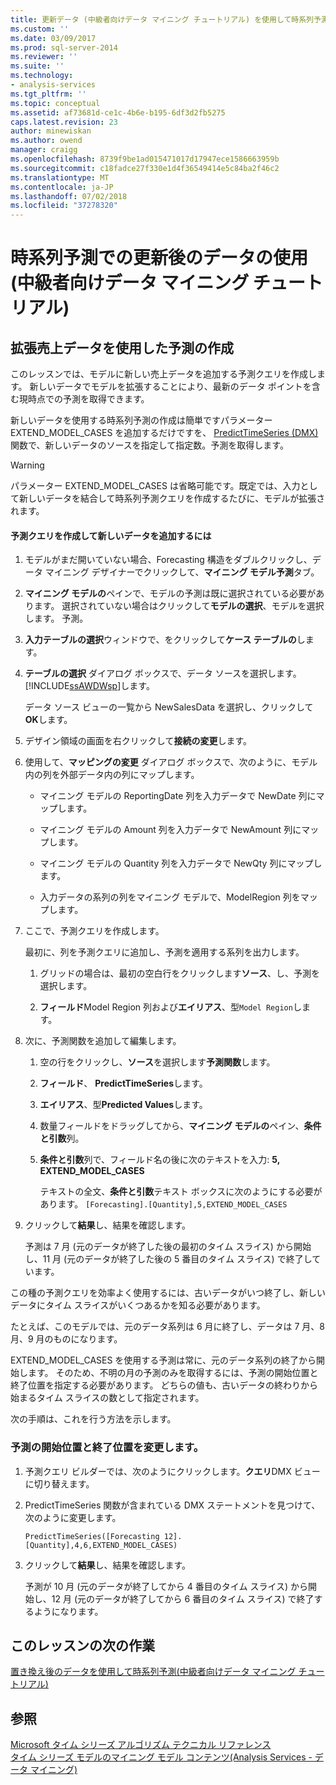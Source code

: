 ```yaml
---
title: 更新データ (中級者向けデータ マイニング チュートリアル) を使用して時系列予測 |Microsoft Docs
ms.custom: ''
ms.date: 03/09/2017
ms.prod: sql-server-2014
ms.reviewer: ''
ms.suite: ''
ms.technology:
- analysis-services
ms.tgt_pltfrm: ''
ms.topic: conceptual
ms.assetid: af73681d-ce1c-4b6e-b195-6df3d2fb5275
caps.latest.revision: 23
author: minewiskan
ms.author: owend
manager: craigg
ms.openlocfilehash: 8739f9be1ad015471017d17947ece1586663959b
ms.sourcegitcommit: c18fadce27f330e1d4f36549414e5c84ba2f46c2
ms.translationtype: MT
ms.contentlocale: ja-JP
ms.lasthandoff: 07/02/2018
ms.locfileid: "37278320"
---
```

# <a name="time-series-predictions-using-updated-data-intermediate-data-mining-tutorial"></a>時系列予測での更新後のデータの使用 (中級者向けデータ マイニング チュートリアル)
    
## <a name="creating-predictions-using-the-extended-sales-data"></a>拡張売上データを使用した予測の作成  
 このレッスンでは、モデルに新しい売上データを追加する予測クエリを作成します。 新しいデータでモデルを拡張することにより、最新のデータ ポイントを含む現時点での予測を取得できます。  
  
 新しいデータを使用する時系列予測の作成は簡単ですパラメーター EXTEND_MODEL_CASES を追加するだけですを、 [PredictTimeSeries &#40;DMX&#41; ](/sql/dmx/predicttimeseries-dmx)関数で、新しいデータのソースを指定して指定数。予測を取得します。  
  
> [!WARNING]  
>  パラメーター EXTEND_MODEL_CASES は省略可能です。既定では、入力として新しいデータを結合して時系列予測クエリを作成するたびに、モデルが拡張されます。  
  
#### <a name="to-build-the-prediction-query-and-add-new-data"></a>予測クエリを作成して新しいデータを追加するには  
  
1.  モデルがまだ開いていない場合、Forecasting 構造をダブルクリックし、データ マイニング デザイナーでクリックして、**マイニング モデル予測**タブ。  
  
2.  **マイニング モデルの**ペインで、モデルの予測は既に選択されている必要があります。 選択されていない場合はクリックして**モデルの選択**、モデルを選択します。 予測。  
  
3.  **入力テーブルの選択**ウィンドウで、をクリックして**ケース テーブルの**します。  
  
4.  **テーブルの選択** ダイアログ ボックスで、データ ソースを選択します。[!INCLUDE[ssAWDWsp](../includes/ssawdwsp-md.md)]します。  
  
     データ ソース ビューの一覧から NewSalesData を選択し、クリックして**OK**します。  
  
5.  デザイン領域の画面を右クリックして**接続の変更**します。  
  
6.  使用して、**マッピングの変更** ダイアログ ボックスで、次のように、モデル内の列を外部データ内の列にマップします。  
  
    -   マイニング モデルの ReportingDate 列を入力データで NewDate 列にマップします。  
  
    -   マイニング モデルの Amount 列を入力データで NewAmount 列にマップします。  
  
    -   マイニング モデルの Quantity 列を入力データで NewQty 列にマップします。  
  
    -   入力データの系列の列をマイニング モデルで、ModelRegion 列をマップします。  
  
7.  ここで、予測クエリを作成します。  
  
     最初に、列を予測クエリに追加し、予測を適用する系列を出力します。  
  
    1.  グリッドの場合は、最初の空白行をクリックします**ソース**、し、予測を選択します。  
  
    2.  **フィールド**Model Region 列および**エイリアス**、型`Model Region`します。  
  
8.  次に、予測関数を追加して編集します。  
  
    1.  空の行をクリックし、**ソース**を選択します**予測関数**します。  
  
    2.  **フィールド**、 **PredictTimeSeries**します。  
  
    3.  **エイリアス**、型**Predicted Values**します。  
  
    4.  数量フィールドをドラッグしてから、**マイニング モデルの**ペイン、**条件と引数**列。  
  
    5.  **条件と引数**列で、フィールド名の後に次のテキストを入力: **5, EXTEND_MODEL_CASES**  
  
         テキストの全文、**条件と引数**テキスト ボックスに次のようにする必要があります。 `[Forecasting].[Quantity],5,EXTEND_MODEL_CASES`  
  
9. クリックして**結果**し、結果を確認します。  
  
     予測は 7 月 (元のデータが終了した後の最初のタイム スライス) から開始し、11 月 (元のデータが終了した後の 5 番目のタイム スライス) で終了しています。  
  
 この種の予測クエリを効率よく使用するには、古いデータがいつ終了し、新しいデータにタイム スライスがいくつあるかを知る必要があります。  
  
 たとえば、このモデルでは、元のデータ系列は 6 月に終了し、データは 7 月、8 月、9 月のものになります。  
  
 EXTEND_MODEL_CASES を使用する予測は常に、元のデータ系列の終了から開始します。 そのため、不明の月の予測のみを取得するには、予測の開始位置と終了位置を指定する必要があります。 どちらの値も、古いデータの終わりから始まるタイム スライスの数として指定されます。  
  
 次の手順は、これを行う方法を示します。  
  
### <a name="change-the-start-and-end-points-of-the-predictions"></a>予測の開始位置と終了位置を変更します。  
  
1.  予測クエリ ビルダーでは、次のようにクリックします。**クエリ**DMX ビューに切り替えます。  
  
2.  PredictTimeSeries 関数が含まれている DMX ステートメントを見つけて、次のように変更します。  
  
     `PredictTimeSeries([Forecasting 12].[Quantity],4,6,EXTEND_MODEL_CASES)`  
  
3.  クリックして**結果**し、結果を確認します。  
  
     予測が 10 月 (元のデータが終了してから 4 番目のタイム スライス) から開始し、12 月 (元のデータが終了してから 6 番目のタイム スライス) で終了するようになります。  
  
## <a name="next-task-in-lesson"></a>このレッスンの次の作業  
 [置き換え後のデータを使用して時系列予測&#40;中級者向けデータ マイニング チュートリアル&#41;](../../2014/tutorials/time-series-predictions-replacement-data-intermediate-data-mining.md)  
  
## <a name="see-also"></a>参照  
 [Microsoft タイム シリーズ アルゴリズム テクニカル リファレンス](../../2014/analysis-services/data-mining/microsoft-time-series-algorithm-technical-reference.md)   
 [タイム シリーズ モデルのマイニング モデル コンテンツ&#40;Analysis Services - データ マイニング&#41;](../../2014/analysis-services/data-mining/mining-model-content-for-time-series-models-analysis-services-data-mining.md)  
  
  
